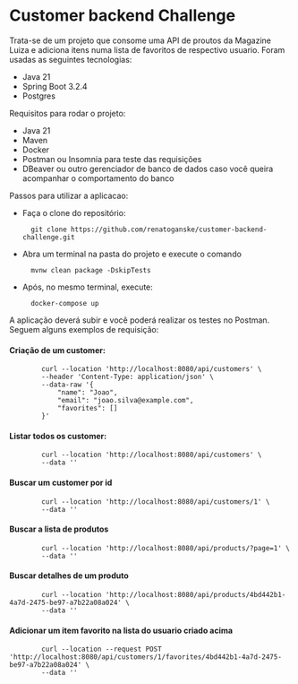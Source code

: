 # Customer backend Challenge

Trata-se de um projeto que consome uma API de proutos da Magazine Luiza e adiciona itens numa lista de favoritos de respectivo usuario. Foram usadas as seguintes tecnologias:
- Java 21
- Spring Boot 3.2.4
- Postgres

Requisitos para rodar o projeto:
- Java 21
- Maven
- Docker
- Postman ou Insomnia para teste das requisições
- DBeaver ou outro gerenciador de banco de dados caso você queira acompanhar o comportamento do banco

Passos para utilizar a aplicacao:

- Faça o clone do repositório:

        git clone https://github.com/renatoganske/customer-backend-challenge.git
    
- Abra um terminal na pasta do projeto e execute o comando

        mvnw clean package -DskipTests

- Após, no mesmo terminal, execute:

        docker-compose up

A aplicação deverá subir e você poderá realizar os testes no Postman. Seguem alguns exemplos de requisição:
       
#### Criação de um customer: 

            curl --location 'http://localhost:8080/api/customers' \
            --header 'Content-Type: application/json' \
            --data-raw '{
                "name": "Joao",
                "email": "joao.silva@example.com",
                "favorites": []
            }'

#### Listar todos os customer:

            curl --location 'http://localhost:8080/api/customers' \
            --data ''

#### Buscar um customer por id

            curl --location 'http://localhost:8080/api/customers/1' \
            --data ''

#### Buscar a lista de produtos

            curl --location 'http://localhost:8080/api/products/?page=1' \
            --data ''

#### Buscar detalhes de um produto

            curl --location 'http://localhost:8080/api/products/4bd442b1-4a7d-2475-be97-a7b22a08a024' \
            --data ''

#### Adicionar um item favorito na lista do usuario criado acima

            curl --location --request POST 'http://localhost:8080/api/customers/1/favorites/4bd442b1-4a7d-2475-be97-a7b22a08a024' \
            --data ''
